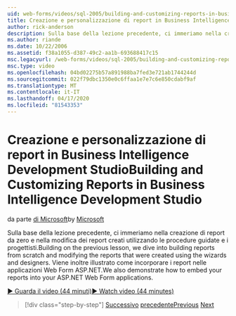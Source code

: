 ```yaml
---
uid: web-forms/videos/sql-2005/building-and-customizing-reports-in-business-intelligence-development-studio
title: Creazione e personalizzazione di report in Business Intelligence Development Studio Documenti Microsoft
author: rick-anderson
description: Sulla base della lezione precedente, ci immeriamo nella creazione di report da zero e nella modifica dei report creati utilizzando le procedure guidate e i progettisti. Abbiamo un...
ms.author: riande
ms.date: 10/22/2006
ms.assetid: f38a1055-d387-49c2-aa1b-693688417c15
msc.legacyurl: /web-forms/videos/sql-2005/building-and-customizing-reports-in-business-intelligence-development-studio
msc.type: video
ms.openlocfilehash: 04bd02275b57a891988ba7fed3e721ab1744244d
ms.sourcegitcommit: 022f79dbc1350e0c6ffaa1e7e7c6e850cdabf9af
ms.translationtype: MT
ms.contentlocale: it-IT
ms.lasthandoff: 04/17/2020
ms.locfileid: "81543353"
---
```

# <a name="building-and-customizing-reports-in-business-intelligence-development-studio"></a><span data-ttu-id="ad732-104">Creazione e personalizzazione di report in Business Intelligence Development Studio</span><span class="sxs-lookup"><span data-stu-id="ad732-104">Building and Customizing Reports in Business Intelligence Development Studio</span></span>

<span data-ttu-id="ad732-105">da parte [di Microsoft](https://github.com/microsoft)</span><span class="sxs-lookup"><span data-stu-id="ad732-105">by [Microsoft](https://github.com/microsoft)</span></span>

<span data-ttu-id="ad732-106">Sulla base della lezione precedente, ci immeriamo nella creazione di report da zero e nella modifica dei report creati utilizzando le procedure guidate e i progettisti.</span><span class="sxs-lookup"><span data-stu-id="ad732-106">Building on the previous lesson, we dive into building reports from scratch and modifying the reports that were created using the wizards and designers.</span></span> <span data-ttu-id="ad732-107">Viene inoltre illustrato come incorporare i report nelle applicazioni Web Form ASP.NET.</span><span class="sxs-lookup"><span data-stu-id="ad732-107">We also demonstrate how to embed your reports into your ASP.NET Web Form applications.</span></span>

[<span data-ttu-id="ad732-108">&#9654; Guarda il video (44 minuti)</span><span class="sxs-lookup"><span data-stu-id="ad732-108">&#9654; Watch video (44 minutes)</span></span>](https://channel9.msdn.com/Blogs/ASP-NET-Site-Videos/building-and-customizing-reports-in-business-intelligence-development-studio)

> [!div class="step-by-step"]
> <span data-ttu-id="ad732-109">[Successivo](getting-started-with-reporting-services.md)
> [precedente](creating-and-using-stored-procedures.md)</span><span class="sxs-lookup"><span data-stu-id="ad732-109">[Previous](getting-started-with-reporting-services.md)
[Next](creating-and-using-stored-procedures.md)</span></span>
